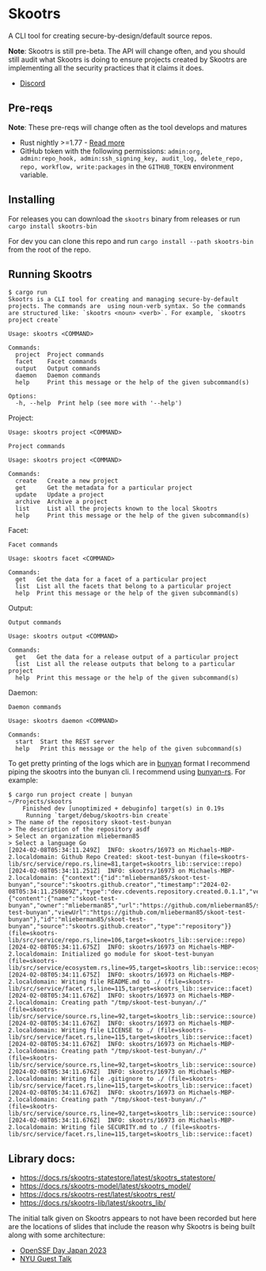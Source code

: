 # Skootrs

A CLI tool for creating secure-by-design/default source repos.

**Note**: Skootrs is still pre-beta. The API will change often, and you should still audit what Skootrs is doing to ensure projects created by Skootrs are implementing all the security practices that it claims it does.

- [Discord](https://discord.gg/ea74aBray2)

## Pre-reqs

**Note**: These pre-reqs will change often as the tool develops and matures
- Rust nightly >=1.77 - [Read more](https://www.rust-lang.org/tools/install)
- GitHub token with the following permissions: `admin:org, admin:repo_hook, admin:ssh_signing_key, audit_log, delete_repo, repo, workflow, write:packages` in the `GITHUB_TOKEN` environment variable.

## Installing

For releases you can download the `skootrs` binary from releases or run `cargo install skootrs-bin`

For dev you can clone this repo and run `cargo install --path skootrs-bin` from the root of the repo.

## Running Skootrs

```shell
$ cargo run
Skootrs is a CLI tool for creating and managing secure-by-default projects. The commands are  using noun-verb syntax. So the commands are structured like: `skootrs <noun> <verb>`. For example, `skootrs project create`

Usage: skootrs <COMMAND>

Commands:
  project  Project commands
  facet    Facet commands
  output   Output commands
  daemon   Daemon commands
  help     Print this message or the help of the given subcommand(s)

Options:
  -h, --help  Print help (see more with '--help')
```

Project:
```shell
Usage: skootrs project <COMMAND>

Project commands

Usage: skootrs project <COMMAND>

Commands:
  create   Create a new project
  get      Get the metadata for a particular project
  update   Update a project
  archive  Archive a project
  list     List all the projects known to the local Skootrs
  help     Print this message or the help of the given subcommand(s)
```

Facet:
```shell
Facet commands

Usage: skootrs facet <COMMAND>

Commands:
  get   Get the data for a facet of a particular project
  list  List all the facets that belong to a particular project
  help  Print this message or the help of the given subcommand(s)
```

Output:
```shell
Output commands

Usage: skootrs output <COMMAND>

Commands:
  get   Get the data for a release output of a particular project
  list  List all the release outputs that belong to a particular project
  help  Print this message or the help of the given subcommand(s)
```

Daemon:
```shell
Daemon commands

Usage: skootrs daemon <COMMAND>

Commands:
  start  Start the REST server
  help   Print this message or the help of the given subcommand(s)
```

To get pretty printing of the logs which are in [bunyan](https://github.com/trentm/node-bunyan) format I recommend piping the skootrs into the bunyan cli. I recommend using [bunyan-rs](https://github.com/LukeMathWalker/bunyan). For example:

```shell
$ cargo run project create | bunyan                                                              ~/Projects/skootrs
    Finished dev [unoptimized + debuginfo] target(s) in 0.19s
     Running `target/debug/skootrs-bin create`
> The name of the repository skoot-test-bunyan
> The description of the repository asdf
> Select an organization mlieberman85
> Select a language Go
[2024-02-08T05:34:11.249Z]  INFO: skootrs/16973 on Michaels-MBP-2.localdomain: Github Repo Created: skoot-test-bunyan (file=skootrs-lib/src/service/repo.rs,line=81,target=skootrs_lib::service::repo)
[2024-02-08T05:34:11.251Z]  INFO: skootrs/16973 on Michaels-MBP-2.localdomain: {"context":{"id":"mlieberman85/skoot-test-bunyan","source":"skootrs.github.creator","timestamp":"2024-02-08T05:34:11.250869Z","type":"dev.cdevents.repository.created.0.1.1","version":"0.3.0"},"subject":{"content":{"name":"skoot-test-bunyan","owner":"mlieberman85","url":"https://github.com/mlieberman85/skoot-test-bunyan","viewUrl":"https://github.com/mlieberman85/skoot-test-bunyan"},"id":"mlieberman85/skoot-test-bunyan","source":"skootrs.github.creator","type":"repository"}} (file=skootrs-lib/src/service/repo.rs,line=106,target=skootrs_lib::service::repo)
[2024-02-08T05:34:11.675Z]  INFO: skootrs/16973 on Michaels-MBP-2.localdomain: Initialized go module for skoot-test-bunyan (file=skootrs-lib/src/service/ecosystem.rs,line=95,target=skootrs_lib::service::ecosystem)
[2024-02-08T05:34:11.675Z]  INFO: skootrs/16973 on Michaels-MBP-2.localdomain: Writing file README.md to ./ (file=skootrs-lib/src/service/facet.rs,line=115,target=skootrs_lib::service::facet)
[2024-02-08T05:34:11.676Z]  INFO: skootrs/16973 on Michaels-MBP-2.localdomain: Creating path "/tmp/skoot-test-bunyan/./" (file=skootrs-lib/src/service/source.rs,line=92,target=skootrs_lib::service::source)
[2024-02-08T05:34:11.676Z]  INFO: skootrs/16973 on Michaels-MBP-2.localdomain: Writing file LICENSE to ./ (file=skootrs-lib/src/service/facet.rs,line=115,target=skootrs_lib::service::facet)
[2024-02-08T05:34:11.676Z]  INFO: skootrs/16973 on Michaels-MBP-2.localdomain: Creating path "/tmp/skoot-test-bunyan/./" (file=skootrs-lib/src/service/source.rs,line=92,target=skootrs_lib::service::source)
[2024-02-08T05:34:11.676Z]  INFO: skootrs/16973 on Michaels-MBP-2.localdomain: Writing file .gitignore to ./ (file=skootrs-lib/src/service/facet.rs,line=115,target=skootrs_lib::service::facet)
[2024-02-08T05:34:11.676Z]  INFO: skootrs/16973 on Michaels-MBP-2.localdomain: Creating path "/tmp/skoot-test-bunyan/./" (file=skootrs-lib/src/service/source.rs,line=92,target=skootrs_lib::service::source)
[2024-02-08T05:34:11.676Z]  INFO: skootrs/16973 on Michaels-MBP-2.localdomain: Writing file SECURITY.md to ./ (file=skootrs-lib/src/service/facet.rs,line=115,target=skootrs_lib::service::facet)
```

## Library docs:

- https://docs.rs/skootrs-statestore/latest/skootrs_statestore/
- https://docs.rs/skootrs-model/latest/skootrs_model/
- https://docs.rs/skootrs-rest/latest/skootrs_rest/
- https://docs.rs/skootrs-lib/latest/skootrs_lib/


The initial talk given on Skootrs appears to not have been recorded but here are the locations of slides that include the reason why Skootrs is being built along with some architecture:

- [OpenSSF Day Japan 2023](https://github.com/mlieberman85/talks/blob/91cf3bef51f7d277a744098863389e362920b4c8/2023-12-04-ossfday/presentation.pdf)
- [NYU Guest Talk](https://github.com/mlieberman85/talks/blob/main/2024-01-30-skootrs/presentation.pdf)
